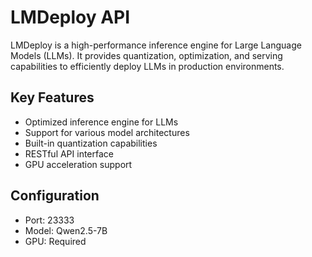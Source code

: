 # LMDeploy API

LMDeploy is a high-performance inference engine for Large Language Models (LLMs). It provides quantization, optimization, and serving capabilities to efficiently deploy LLMs in production environments.

## Key Features
- Optimized inference engine for LLMs
- Support for various model architectures
- Built-in quantization capabilities
- RESTful API interface
- GPU acceleration support

## Configuration
- Port: 23333
- Model: Qwen2.5-7B
- GPU: Required 